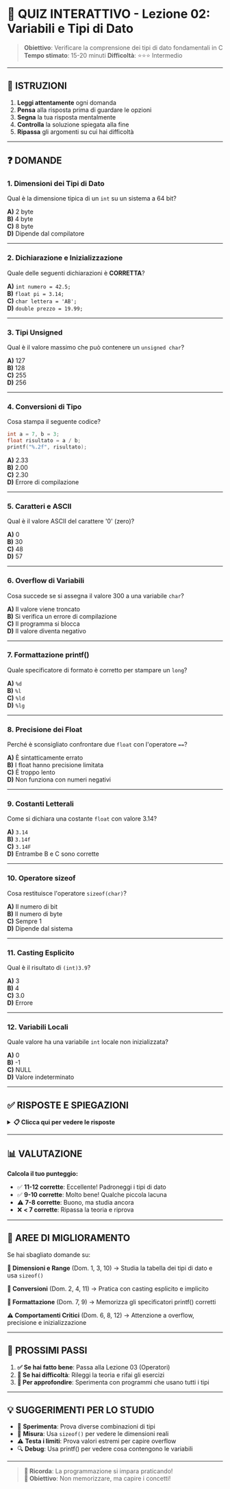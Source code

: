 # 🧠 QUIZ INTERATTIVO - Lezione 02: Variabili e Tipi di Dato

> **Obiettivo**: Verificare la comprensione dei tipi di dato fondamentali in C
> **Tempo stimato**: 15-20 minuti
> **Difficoltà**: ⭐⭐⭐ Intermedio

---

## 📝 ISTRUZIONI

1. **Leggi attentamente** ogni domanda
2. **Pensa** alla risposta prima di guardare le opzioni
3. **Segna** la tua risposta mentalmente
4. **Controlla** la soluzione spiegata alla fine
5. **Ripassa** gli argomenti su cui hai difficoltà

---

## ❓ DOMANDE

### **1. Dimensioni dei Tipi di Dato**
Qual è la dimensione tipica di un `int` su un sistema a 64 bit?

**A)** 2 byte  
**B)** 4 byte  
**C)** 8 byte  
**D)** Dipende dal compilatore  

---

### **2. Dichiarazione e Inizializzazione**
Quale delle seguenti dichiarazioni è **CORRETTA**?

**A)** `int numero = 42.5;`  
**B)** `float pi = 3.14;`  
**C)** `char lettera = 'AB';`  
**D)** `double prezzo = 19.99;`  

---

### **3. Tipi Unsigned**
Qual è il valore massimo che può contenere un `unsigned char`?

**A)** 127  
**B)** 128  
**C)** 255  
**D)** 256  

---

### **4. Conversioni di Tipo**
Cosa stampa il seguente codice?
```c
int a = 7, b = 3;
float risultato = a / b;
printf("%.2f", risultato);
```

**A)** 2.33  
**B)** 2.00  
**C)** 2.30  
**D)** Errore di compilazione  

---

### **5. Caratteri e ASCII**
Qual è il valore ASCII del carattere '0' (zero)?

**A)** 0  
**B)** 30  
**C)** 48  
**D)** 57  

---

### **6. Overflow di Variabili**
Cosa succede se si assegna il valore 300 a una variabile `char`?

**A)** Il valore viene troncato  
**B)** Si verifica un errore di compilazione  
**C)** Il programma si blocca  
**D)** Il valore diventa negativo  

---

### **7. Formattazione printf()**
Quale specificatore di formato è corretto per stampare un `long`?

**A)** `%d`  
**B)** `%l`  
**C)** `%ld`  
**D)** `%lg`  

---

### **8. Precisione dei Float**
Perché è sconsigliato confrontare due `float` con l'operatore `==`?

**A)** È sintatticamente errato  
**B)** I float hanno precisione limitata  
**C)** È troppo lento  
**D)** Non funziona con numeri negativi  

---

### **9. Costanti Letterali**
Come si dichiara una costante `float` con valore 3.14?

**A)** `3.14`  
**B)** `3.14f`  
**C)** `3.14F`  
**D)** Entrambe B e C sono corrette  

---

### **10. Operatore sizeof**
Cosa restituisce l'operatore `sizeof(char)`?

**A)** Il numero di bit  
**B)** Il numero di byte  
**C)** Sempre 1  
**D)** Dipende dal sistema  

---

### **11. Casting Esplicito**
Qual è il risultato di `(int)3.9`?

**A)** 3  
**B)** 4  
**C)** 3.0  
**D)** Errore  

---

### **12. Variabili Locali**
Quale valore ha una variabile `int` locale non inizializzata?

**A)** 0  
**B)** -1  
**C)** NULL  
**D)** Valore indeterminato  

---

## ✅ RISPOSTE E SPIEGAZIONI

<details>
<summary><strong>📋 Clicca qui per vedere le risposte</strong></summary>

### **1. Risposta: B) 4 byte**
**Spiegazione**: Su sistemi a 64 bit, un `int` è tipicamente 4 byte (32 bit). La dimensione può variare, ma 4 byte è lo standard.

### **2. Risposta: D) `double prezzo = 19.99;`**
**Spiegazione**: 
- A) Errore: assegna float a int (troncamento)
- B) Warning: dovrebbe essere `3.14f` per float
- C) Errore: char può contenere solo un carattere
- D) ✅ Corretto: double può contenere decimali

### **3. Risposta: C) 255**
**Spiegazione**: `unsigned char` usa 8 bit, range 0-255 (2^8 - 1 = 255).

### **4. Risposta: B) 2.00**
**Spiegazione**: La divisione 7/3 tra interi dà 2 (divisione intera), poi convertito a float 2.00.

### **5. Risposta: C) 48**
**Spiegazione**: Il carattere '0' ha valore ASCII 48. I caratteri '0'-'9' vanno da 48 a 57.

### **6. Risposta: A) Il valore viene troncato**
**Spiegazione**: 300 (binario: 100101100) viene troncato a 8 bit → 44 (00101100).

### **7. Risposta: C) `%ld`**
**Spiegazione**: `%ld` è lo specificatore corretto per `long`. `%d` è per `int`.

### **8. Risposta: B) I float hanno precisione limitata**
**Spiegazione**: I float hanno errori di approssimazione, quindi `0.1 + 0.2` potrebbe non essere esattamente `0.3`.

### **9. Risposta: D) Entrambe B e C sono corrette**
**Spiegazione**: Sia `3.14f` che `3.14F` indicano letterali float (minuscola e maiuscola).

### **10. Risposta: C) Sempre 1**
**Spiegazione**: Per definizione C, `sizeof(char)` è sempre 1 byte (unità base).

### **11. Risposta: A) 3**
**Spiegazione**: Il casting (int) tronca la parte decimale, non arrotonda. 3.9 → 3.

### **12. Risposta: D) Valore indeterminato**
**Spiegazione**: Le variabili locali non inizializzate contengono "spazzatura" (valori casuali in memoria).

</details>

---

## 📊 VALUTAZIONE

**Calcola il tuo punteggio:**
- ✅ **11-12 corrette**: Eccellente! Padroneggi i tipi di dato
- ✅ **9-10 corrette**: Molto bene! Qualche piccola lacuna
- ⚠️ **7-8 corrette**: Buono, ma studia ancora
- ❌ **< 7 corrette**: Ripassa la teoria e riprova

---

## 🎯 AREE DI MIGLIORAMENTO

Se hai sbagliato domande su:

**🔢 Dimensioni e Range** (Dom. 1, 3, 10)
→ Studia la tabella dei tipi di dato e usa `sizeof()`

**🔄 Conversioni** (Dom. 2, 4, 11)
→ Pratica con casting esplicito e implicito

**📝 Formattazione** (Dom. 7, 9)
→ Memorizza gli specificatori printf() corretti

**⚠️ Comportamenti Critici** (Dom. 6, 8, 12)
→ Attenzione a overflow, precisione e inizializzazione

---

## 🚀 PROSSIMI PASSI

1. **✅ Se hai fatto bene**: Passa alla Lezione 03 (Operatori)
2. **📖 Se hai difficoltà**: Rileggi la teoria e rifai gli esercizi
3. **🔄 Per approfondire**: Sperimenta con programmi che usano tutti i tipi

---

## 💡 SUGGERIMENTI PER LO STUDIO

- 🧪 **Sperimenta**: Prova diverse combinazioni di tipi
- 📏 **Misura**: Usa `sizeof()` per vedere le dimensioni reali
- ⚠️ **Testa i limiti**: Prova valori estremi per capire overflow
- 🔍 **Debug**: Usa printf() per vedere cosa contengono le variabili

---

> **💪 Ricorda**: La programmazione si impara praticando!  
> **🎯 Obiettivo**: Non memorizzare, ma capire i concetti!
